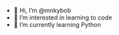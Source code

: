 - 👋 Hi, I’m @mnkybob
- 👀 I’m interested in learning to code
- 🌱 I’m currently learning Python


<!---
mnkybob/mnkybob is a ✨ special ✨ repository because its `README.md` (this file) appears on your GitHub profile.
You can click the Preview link to take a look at your changes.
--->
